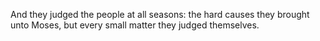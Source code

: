 And they judged the people at all seasons: the hard causes they brought unto Moses, but every small matter they judged themselves.
